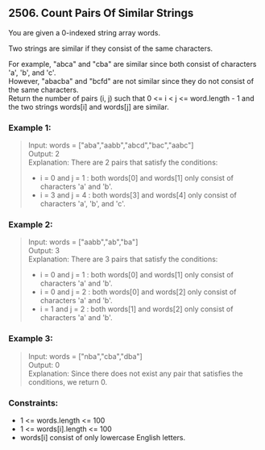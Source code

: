 ## 2506. Count Pairs Of Similar Strings

You are given a 0-indexed string array words.

Two strings are similar if they consist of the same characters.

For example, "abca" and "cba" are similar since both consist of characters 'a', 'b', and 'c'.<br/>
However, "abacba" and "bcfd" are not similar since they do not consist of the same characters.<br/>
Return the number of pairs (i, j) such that 0 <= i < j <= word.length - 1 and the two strings words[i] and words[j] are similar.

### Example 1:

> Input: words = ["aba","aabb","abcd","bac","aabc"]<br/>
> Output: 2<br/>
> Explanation: There are 2 pairs that satisfy the conditions:
>
> - i = 0 and j = 1 : both words[0] and words[1] only consist of characters 'a' and 'b'.
> - i = 3 and j = 4 : both words[3] and words[4] only consist of characters 'a', 'b', and 'c'.

### Example 2:

> Input: words = ["aabb","ab","ba"]<br/>
> Output: 3<br/>
> Explanation: There are 3 pairs that satisfy the conditions:
>
> - i = 0 and j = 1 : both words[0] and words[1] only consist of characters 'a' and 'b'.
> - i = 0 and j = 2 : both words[0] and words[2] only consist of characters 'a' and 'b'.
> - i = 1 and j = 2 : both words[1] and words[2] only consist of characters 'a' and 'b'.

### Example 3:

> Input: words = ["nba","cba","dba"]<br/>
> Output: 0<br/>
> Explanation: Since there does not exist any pair that satisfies the conditions, we return 0.

### Constraints:

- 1 <= words.length <= 100
- 1 <= words[i].length <= 100
- words[i] consist of only lowercase English letters.
